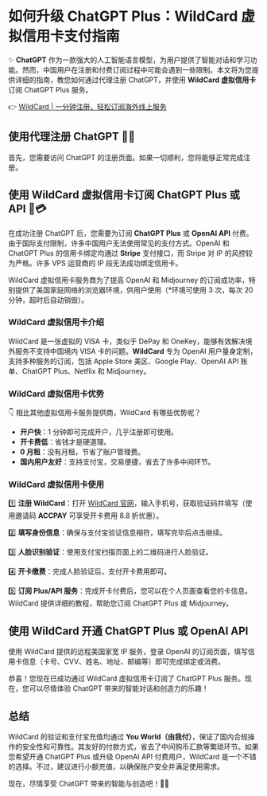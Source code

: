 # 如何升级 ChatGPT Plus：WildCard 虚拟信用卡支付指南

✨ **ChatGPT** 作为一款强大的人工智能语言模型，为用户提供了智能对话和学习功能。然而，中国用户在注册和付费订阅过程中可能会遇到一些限制。本文将为您提供详细的指南，教您如何通过代理注册 ChatGPT，并使用 **WildCard 虚拟信用卡** 订阅 ChatGPT Plus 服务。

👉 [WildCard | 一分钟注册，轻松订阅海外线上服务](https://bbtdd.com/WildCard)

## 使用代理注册 ChatGPT 👥🌐

首先，您需要访问 ChatGPT 的注册页面。如果一切顺利，您将能够正常完成注册。



## 使用 WildCard 虚拟信用卡订阅 ChatGPT Plus 或 API 🔐💳

在成功注册 ChatGPT 后，您需要为订阅 **ChatGPT Plus** 或 **OpenAI API** 付费。由于国际支付限制，许多中国用户无法使用常见的支付方式。OpenAI 和 ChatGPT Plus 的信用卡绑定均通过 **Stripe** 支付接口，而 Stripe 对 IP 的风控较为严格。许多 VPS 运营商的 IP 段无法成功绑定信用卡。

WildCard 虚拟信用卡服务商为了提高 OpenAI 和 Midjourney 的订阅成功率，特别提供了美国家庭网络的浏览器环境，供用户使用（*环境可使用 3 次，每次 20 分钟，超时后自动销毁）。

### WildCard 虚拟信用卡介绍

WildCard 是一张虚拟的 VISA 卡，类似于 DePay 和 OneKey，能够有效解决境外服务不支持中国境内 VISA 卡的问题。**WildCard** 专为 OpenAI 用户量身定制，支持多种服务的订阅，包括 Apple Store 美区、Google Play、OpenAI API 账单、ChatGPT Plus、Netflix 和 Midjourney。

### WildCard 虚拟信用卡优势

👇 相比其他虚拟信用卡服务提供商，WildCard 有哪些优势呢？

- **开户快**：1 分钟即可完成开户，几乎注册即可使用。
- **开卡费低**：省钱才是硬道理。
- **0 月租**：没有月租，节省了账户管理费。
- **国内用户友好**：支持支付宝，交易便捷，省去了许多中间环节。



### WildCard 虚拟信用卡使用

1️⃣ **注册 WildCard**：打开 [WildCard 官网](https://bbtdd.com/WildCard)，输入手机号，获取验证码并填写（使用邀请码 **ACCPAY** 可享受开卡费用 8.8 折优惠）。



2️⃣ **填写身份信息**：确保与支付宝验证信息相符，填写完毕后点击继续。



3️⃣ **人脸识别验证**：使用支付宝扫描页面上的二维码进行人脸验证。



4️⃣ **开卡缴费**：完成人脸验证后，支付开卡费用即可。



5️⃣ **订阅 Plus/API 服务**：完成开卡付费后，您可以在个人页面查看您的卡信息。WildCard 提供详细的教程，帮助您订阅 ChatGPT Plus 或 Midjourney。



## 使用 WildCard 开通 ChatGPT Plus 或 OpenAI API

使用 WildCard 提供的远程美国家宽 IP 服务，登录 OpenAI 的订阅页面，填写信用卡信息（卡号、CVV、姓名、地址、邮编等）即可完成绑定或消费。

恭喜！您现在已成功通过 WildCard 虚拟信用卡订阅了 ChatGPT Plus 服务。现在，您可以尽情体验 ChatGPT 带来的智能对话和创造力的乐趣！

## 总结

WildCard 的验证和支付宝充值均通过 **You World（由我付）**，保证了国内合规操作的安全性和可靠性。其友好的付款方式，省去了中间购币汇款等繁琐环节。如果您希望开通 ChatGPT Plus 或升级 OpenAI API 付费用户，WildCard 是一个不错的选择。不过，建议进行小额充值，以确保账户安全并满足使用需求。

现在，尽情享受 ChatGPT 带来的智能与创造吧！💬💡